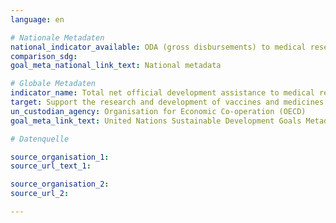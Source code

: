 ```yaml
---
language: en

# Nationale Metadaten
national_indicator_available: ODA (gross disbursements) to medical research and basic health sectors
comparison_sdg:
goal_meta_national_link_text: National metadata

# Globale Metadaten
indicator_name: Total net official development assistance to medical research and basic health sectors
target: Support the research and development of vaccines and medicines for the communicable and non-communicable diseases that primarily affect developing countries, provide access to affordable essential medicines and vaccines, in accordance with the Doha Declaration on the TRIPS Agreement and Public Health, which affirms the right of developing countries to use to the full the provisions in the Agreement on Trade-Related Aspects of Intellectual Property Rights regarding flexibilities to protect public health, and, in particular, provide access to medicines for all
un_custodian_agency: Organisation for Economic Co-operation (OECD)
goal_meta_link_text: United Nations Sustainable Development Goals Metadata

# Datenquelle

source_organisation_1:
source_url_text_1:

source_organisation_2:
source_url_2:

---
```

